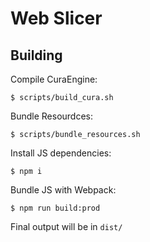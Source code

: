 # Web Slicer

## Building

Compile CuraEngine:

```
$ scripts/build_cura.sh
```

Bundle Resourdces:

```
$ scripts/bundle_resources.sh
```

Install JS dependencies:

```
$ npm i
```

Bundle JS with Webpack:

```
$ npm run build:prod
```

Final output will be in `dist/`
